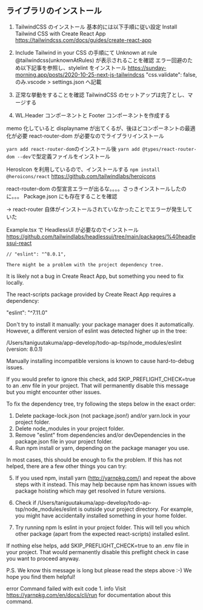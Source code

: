 ## ライブラリのインストール

1. TailwindCSS のインストール
   基本的には以下手順に従い設定
   Install Tailwind CSS with Create React App
   https://tailwindcss.com/docs/guides/create-react-app

2. Include Tailwind in your CSS の手順にて
   Unknown at rule @tailwindcss(unknownAtRules) が表示されることを確認
   エラー回避のため以下記事を参照し、stylelint をインストール
   https://sunday-morning.app/posts/2020-10-25-next-js-tailwindcss
   "css.validate": false, のみ.vscode > settings.json へ記載

3. 正常な挙動をすることを確認
   TailwindCSS のセットアップは完了とし、マージする

4. WL.Header コンポーネントと Footer コンポーネントを作成する

memo 化していると displayname が出てくるが、後ほどコンポーネントの最適化が必要
react-router-dom が必要なのでライブラリインストール

`yarn add react-router-dom`のインストール後
`yarn add @types/react-router-dom --dev`で型定義ファイルをインストール

HerosIcon を利用しているので、インストールする
`npm install @heroicons/react`
https://github.com/tailwindlabs/heroicons

react-router-dom の型宣言エラーが出るな。。。。さっきインストールしたのに。。。
Package.json にも存在することを確認

→ react-router 自体がインストールされていなかったことでエラーが発生していた

Example.tsx で HeadlessUI が必要なのでインストール
https://github.com/tailwindlabs/headlessui/tree/main/packages/%40headlessui-react

    // "eslint": "^8.0.1",

    There might be a problem with the project dependency tree.

It is likely not a bug in Create React App, but something you need to fix locally.

The react-scripts package provided by Create React App requires a dependency:

"eslint": "^7.11.0"

Don't try to install it manually: your package manager does it automatically.
However, a different version of eslint was detected higher up in the tree:

/Users/taniguutakuma/app-develop/todo-ap-tsp/node_modules/eslint (version: 8.0.1)

Manually installing incompatible versions is known to cause hard-to-debug issues.

If you would prefer to ignore this check, add SKIP_PREFLIGHT_CHECK=true to an .env file in your project.
That will permanently disable this message but you might encounter other issues.

To fix the dependency tree, try following the steps below in the exact order:

1. Delete package-lock.json (not package.json!) and/or yarn.lock in your project folder.
2. Delete node_modules in your project folder.
3. Remove "eslint" from dependencies and/or devDependencies in the package.json file in your project folder.
4. Run npm install or yarn, depending on the package manager you use.

In most cases, this should be enough to fix the problem.
If this has not helped, there are a few other things you can try:

5. If you used npm, install yarn (http://yarnpkg.com/) and repeat the above steps with it instead.
   This may help because npm has known issues with package hoisting which may get resolved in future versions.

6. Check if /Users/taniguutakuma/app-develop/todo-ap-tsp/node_modules/eslint is outside your project directory.
   For example, you might have accidentally installed something in your home folder.

7. Try running npm ls eslint in your project folder.
   This will tell you which other package (apart from the expected react-scripts) installed eslint.

If nothing else helps, add SKIP_PREFLIGHT_CHECK=true to an .env file in your project.
That would permanently disable this preflight check in case you want to proceed anyway.

P.S. We know this message is long but please read the steps above :-) We hope you find them helpful!

error Command failed with exit code 1.
info Visit https://yarnpkg.com/en/docs/cli/run for documentation about this command.
